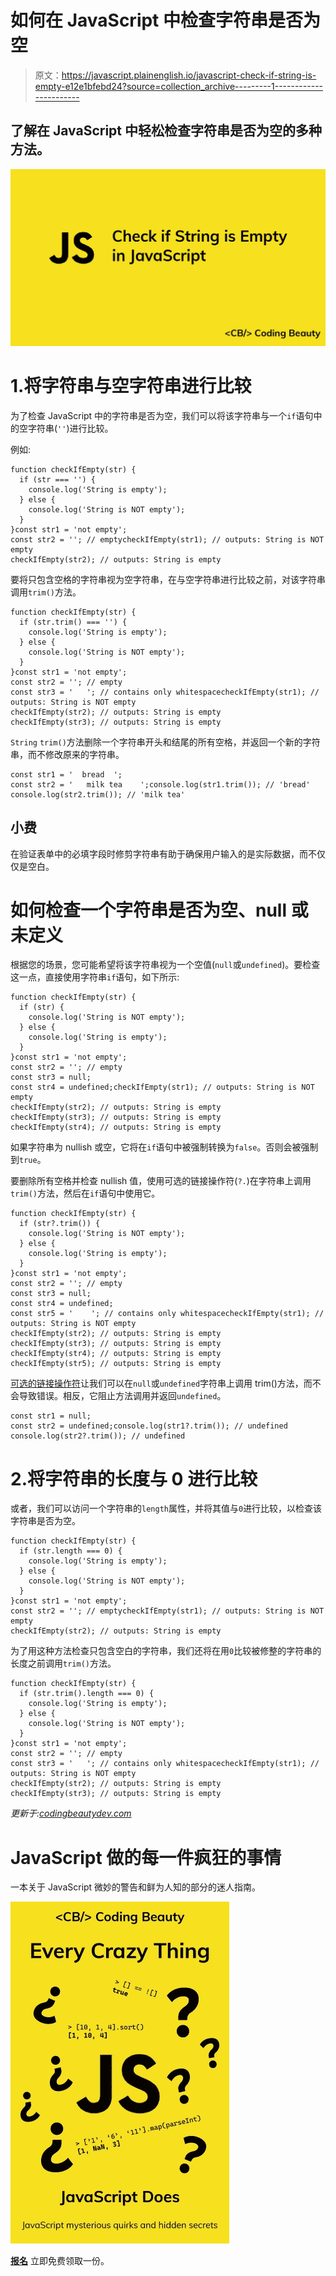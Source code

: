 # 如何在 JavaScript 中检查字符串是否为空

> 原文：<https://javascript.plainenglish.io/javascript-check-if-string-is-empty-e12e1bfebd24?source=collection_archive---------1----------------------->

## 了解在 JavaScript 中轻松检查字符串是否为空的多种方法。

![](img/77ddc574db6f2fd7c15de4882da4eb27.png)

# 1.将字符串与空字符串进行比较

为了检查 JavaScript 中的字符串是否为空，我们可以将该字符串与一个`if`语句中的空字符串(`''`)进行比较。

例如:

```
function checkIfEmpty(str) {
  if (str === '') {
    console.log('String is empty');
  } else {
    console.log('String is NOT empty');
  }
}const str1 = 'not empty';
const str2 = ''; // emptycheckIfEmpty(str1); // outputs: String is NOT empty
checkIfEmpty(str2); // outputs: String is empty
```

要将只包含空格的字符串视为空字符串，在与空字符串进行比较之前，对该字符串调用`trim()`方法。

```
function checkIfEmpty(str) {
  if (str.trim() === '') {
    console.log('String is empty');
  } else {
    console.log('String is NOT empty');
  }
}const str1 = 'not empty';
const str2 = ''; // empty
const str3 = '   '; // contains only whitespacecheckIfEmpty(str1); // outputs: String is NOT empty
checkIfEmpty(str2); // outputs: String is empty
checkIfEmpty(str3); // outputs: String is empty
```

`String` `trim()`方法删除一个字符串开头和结尾的所有空格，并返回一个新的字符串，而不修改原来的字符串。

```
const str1 = '  bread  ';
const str2 = '   milk tea    ';console.log(str1.trim()); // 'bread'
console.log(str2.trim()); // 'milk tea'
```

## 小费

在验证表单中的必填字段时修剪字符串有助于确保用户输入的是实际数据，而不仅仅是空白。

# 如何检查一个字符串是否为空、null 或未定义

根据您的场景，您可能希望将该字符串视为一个空值(`null`或`undefined`)。要检查这一点，直接使用字符串`if`语句，如下所示:

```
function checkIfEmpty(str) {
  if (str) {
    console.log('String is NOT empty');
  } else {
    console.log('String is empty');
  }
}const str1 = 'not empty';
const str2 = ''; // empty
const str3 = null;
const str4 = undefined;checkIfEmpty(str1); // outputs: String is NOT empty
checkIfEmpty(str2); // outputs: String is empty
checkIfEmpty(str3); // outputs: String is empty
checkIfEmpty(str4); // outputs: String is empty
```

如果字符串为 nullish 或空，它将在`if`语句中被强制转换为`false`。否则会被强制到`true`。

要删除所有空格并检查 nullish 值，使用可选的链接操作符(`?.`)在字符串上调用`trim()`方法，然后在`if`语句中使用它。

```
function checkIfEmpty(str) {
  if (str?.trim()) {
    console.log('String is NOT empty');
  } else {
    console.log('String is empty');
  }
}const str1 = 'not empty';
const str2 = ''; // empty
const str3 = null;
const str4 = undefined;
const str5 = '    '; // contains only whitespacecheckIfEmpty(str1); // outputs: String is NOT empty
checkIfEmpty(str2); // outputs: String is empty
checkIfEmpty(str3); // outputs: String is empty
checkIfEmpty(str4); // outputs: String is empty
checkIfEmpty(str5); // outputs: String is empty
```

[可选的链接操作符](https://developer.mozilla.org/en-US/docs/Web/JavaScript/Reference/Operators/Optional_chaining)让我们可以在`null`或`undefined`字符串上调用 trim()方法，而不会导致错误。相反，它阻止方法调用并返回`undefined`。

```
const str1 = null;
const str2 = undefined;console.log(str1?.trim()); // undefined
console.log(str2?.trim()); // undefined
```

# 2.将字符串的长度与 0 进行比较

或者，我们可以访问一个字符串的`length`属性，并将其值与`0`进行比较，以检查该字符串是否为空。

```
function checkIfEmpty(str) {
  if (str.length === 0) {
    console.log('String is empty');
  } else {
    console.log('String is NOT empty');
  }
}const str1 = 'not empty';
const str2 = ''; // emptycheckIfEmpty(str1); // outputs: String is NOT empty
checkIfEmpty(str2); // outputs: String is empty
```

为了用这种方法检查只包含空白的字符串，我们还将在用`0`比较被修整的字符串的长度之前调用`trim()`方法。

```
function checkIfEmpty(str) {
  if (str.trim().length === 0) {
    console.log('String is empty');
  } else {
    console.log('String is NOT empty');
  }
}const str1 = 'not empty';
const str2 = ''; // empty
const str3 = '   '; // contains only whitespacecheckIfEmpty(str1); // outputs: String is NOT empty
checkIfEmpty(str2); // outputs: String is empty
checkIfEmpty(str3); // outputs: String is empty
```

*更新于:*[*codingbeautydev.com*](https://cbdev.link/d707b5)

# JavaScript 做的每一件疯狂的事情

一本关于 JavaScript 微妙的警告和鲜为人知的部分的迷人指南。

![](img/143ee152ba78025ea8643ba5b9726a20.png)

[**报名**](https://cbdev.link/d3c4eb) 立即免费领取一份。
